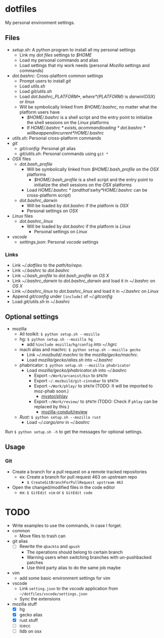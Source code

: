 # dotfiles
My personal environment settings.

## Files
- *setup.sh*: A python program to install all my personal settings
  - Link my *dot files* settings to *$HOME*
  - Load my personal commands and alias
  - Load settings that my work needs (personal *Mozilla* settings and commands)
- *dot.bashrc*: Cross-platform common settings
  - Prompt users to install *git*
  - Load *utils.sh*
  - Load *git/utils.sh*
  - Load *dot.bashrc_${PLATFORM}*, where *${PLATFORM}* is *darwin*(OSX) or *linux*
  - Will be symbolically linked from *$HOME/.bashrc*, no matter what the platform users have
    - *$HOME/.bashrc* is a shell script and the entry point to initialize the shell sessions on the *Linux* platforms
    - If *$HOME/.bashrc* exists, a command loading *dot.bashrc* will be append in current *$HOME/.bashrc*
- *utils.sh*: Personal cross-platform commands
- *git*
  - *git/config*: Personal *git* alias
  - *git/utils.sh*: Personal commands using `git *`
- *OSX* files
  - *dot.bash_profile*
    - Will be symbolically linked from *$HOME/.bash_profile* on the *OSX* platforms
      - *$HOME/.bash_profile* is a shell script and the entry point to initialize the shell sessions on the *OSX* platforms
    - Load *$HOME/.bashrc* (and that's why *$HOME/.bashrc* can be cross-platform script)
  - *dot.bashrc_darwin*
    - Will be loaded by *dot.bashrc* if the platform is *OSX*
    - Personal settings on *OSX*
- *Linux* files
  - *dot.bashrc_linux*
    - Will be loaded by *dot.bashrc* if the platform is *Linux*
      - Personal settings on *Linux*
- *vscode*
  - *settings.json*: Personal *vscode* settings

### Links
- Link *~/.dotfiles* to the *path/to/repo*.
- Link *~/.bashrc* to *dot.bashrc*
- Link *~/.bash_profile* to *dot.bash_profile* on *OS X*
- Link *~/.bashrc_darwin* to *dot.bashrc_darwin* and load it in *~/.bashrc* on *OS X*
- Link *~/.bashrc_linux* to *dot.bashrc_linux* and load it in *~/.bashrc* on *Linux*
- Append *git/config* under `[include]` of *~/.gitconfig*
- Load *git/utils.sh* in *~/.bashrc*

## Optional settings
- mozilla
  - All toolkit: `$ python setup.sh --mozilla`
  - hg: `$ python setup.sh --mozilla hg`
    - add `%include mozilla/hg/config` into *~/.hgrc*
  - mach alias and machrc: ```$ python setup.sh --mozilla gecko```
    - Link *~/.mozbuild/.machrc* to the *mozilla/gecko/machrc*.
    - Load *mozilla/gecko/alias.sh* into *~/.bashrc*
  - phabricator: `$ python setup.sh --mozilla phabricator`
    - Load *mozilla/gecko/phabricator.sh* into *~/.bashrc*
      - Export `~/Work/arcanist/bin` to `$PATH`
      - Export `~/.mozbuild/git-cinnabar` to `$PATH`
      - Export `~/Work/phlay/` to `$PATH` (TODO: It will be imported to moz-phab soon.)
        - [mystor/phlay](https://github.com/mystor/phlay)
      - Export `~/Work/review/` to `$PATH` (TODO: Check if `phlay` can be replaced by this.)
        - [mozilla-conduit/review](https://github.com/mozilla-conduit/review)
  - *Rust*: `$ python setup.sh --mozilla rust`
    - Load *~/.cargo/env* in *~/.bashrc*

Run `$ python setup.sh -h` to get the messages for optional settings.

## Usage
### Git
- Create a branch for a pull request on a remote tracked repositories
  - ex: Create a branch for pull request 463 on upstream repo
    - `$ CreateGitBranchForPullRequest upstream 463`
- Open the changed/modified files in the code editor
  - ex: `$ GitEdit vim` or `$ GitEdit code`

# TODO
- Write examples to use the commands, in case I forget.
- common
  - Move files to trash can
- git alias
  - [ ] Rewrite the `qbackto` and `qpush`
    - The operations should belong to certain branch
    - Warning users when switching branches with un-pushbacked patches
    - Use third party alias to do the same job maybe
- vim
  - add some basic environment settings for vim
- vscode
  - Link `setting.json` to the *vscode* application from `~/dotfiles/vscode/settings.json`
  - Sync the extensions
- mozilla stuff
  - [x] hg
  - [x] gecko alias
  - [x] rust stuff
  - [ ] icecc
  - [ ] lldb on osx
